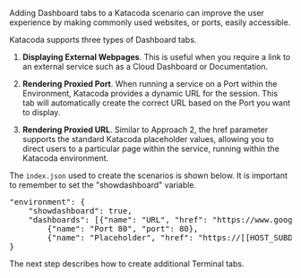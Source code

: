 Adding Dashboard tabs to a Katacoda scenario can improve the user experience by making commonly used websites, or ports, easily accessible.

Katacoda supports three types of Dashboard tabs.

1) **Displaying External Webpages**. This is useful when you require a link to an external service such as a Cloud Dashboard or Documentation.

2) **Rendering Proxied Port**. When running a service on a Port within the Environment, Katacoda provides a dynamic URL for the session. This tab will automatically create the correct URL based on the Port you want to display.

3) **Rendering Proxied URL**. Similar to Approach 2, the href parameter supports the standard Katacoda placeholder values, allowing you to direct users to a particular page within the service, running within the Katacoda environment.

The `index.json` used to create the scenarios is shown below. It is important to remember to set the "showdashboard" variable.

<pre>
"environment": {
    "showdashboard": true,
    "dashboards": [{"name": "URL", "href": "https://www.google.co.uk"},
        {"name": "Port 80", "port": 80},
        {"name": "Placeholder", "href": "https://[[HOST_SUBDOMAIN]]-80-[[KATACODA_HOST]].environments.katacoda.com"}]
}
</pre>

The next step describes how to create additional Terminal tabs.
